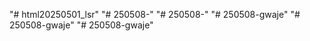 "# html20250501_lsr" 
"# 250508-" 
"# 250508-" 
"# 250508-gwaje" 
"# 250508-gwaje" 
"# 250508-gwaje" 
